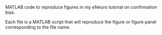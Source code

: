 MATLAB code to reproduce figures in my eNeuro tutorial on confirmation bias.

Each file is a MATLAB script that will reproduce the figure or figure panel corresponding to the file name.
